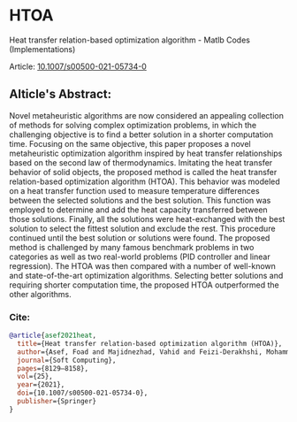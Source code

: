 # HTOA
Heat transfer relation-based optimization algorithm - Matlb Codes (Implementations)

Article: [10.1007/s00500-021-05734-0](https://doi.org/10.1007/s00500-021-05734-0)

## Alticle's Abstract:
Novel metaheuristic algorithms are now considered an appealing collection of methods for solving complex optimization problems, in which the challenging objective is to find a better solution in a shorter computation time. Focusing on the same objective, this paper proposes a novel metaheuristic optimization algorithm inspired by heat transfer relationships based on the second law of thermodynamics. Imitating the heat transfer behavior of solid objects, the proposed method is called the heat transfer relation-based optimization algorithm (HTOA). This behavior was modeled on a heat transfer function used to measure temperature differences between the selected solutions and the best solution. This function was employed to determine and add the heat capacity transferred between those solutions. Finally, all the solutions were heat-exchanged with the best solution to select the fittest solution and exclude the rest. This procedure continued until the best solution or solutions were found. The proposed method is challenged by many famous benchmark problems in two categories as well as two real-world problems (PID controller and linear regression). The HTOA was then compared with a number of well-known and state-of-the-art optimization algorithms. Selecting better solutions and requiring shorter computation time, the proposed HTOA outperformed the other algorithms.

### Cite:
```bib
@article{asef2021heat,
  title={Heat transfer relation-based optimization algorithm (HTOA)},
  author={Asef, Foad and Majidnezhad, Vahid and Feizi-Derakhshi, Mohammad-Reza and Parsa, Saeed},
  journal={Soft Computing},
  pages={8129–8158},
  vol={25},
  year={2021},
  doi={10.1007/s00500-021-05734-0},
  publisher={Springer}
}
